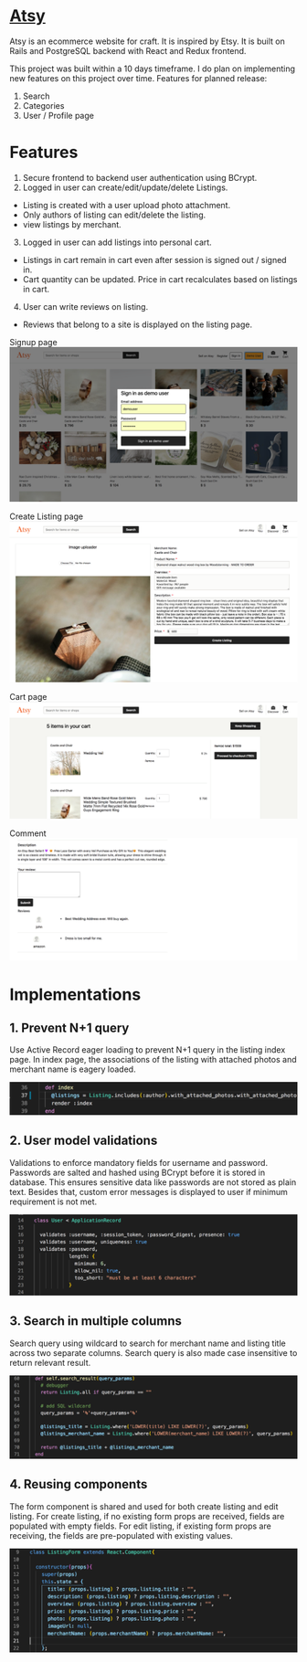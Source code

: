# [Atsy](https://craftsy-etsy-clone.herokuapp.com/)

Atsy is an ecommerce website for craft. It is inspired by Etsy. It is built on Rails and PostgreSQL backend with React and Redux frontend.

This project was built within a 10 days timeframe. I do plan on implementing new features on this project over time. Features for planned release:
  1. Search
  2. Categories
  3. User / Profile page
  
  
# Features 

1. Secure frontend to backend user authentication using BCrypt.
2. Logged in user can create/edit/update/delete Listings.
  * Listing is created with a user upload photo attachment.
  * Only authors of listing can edit/delete the listing.
  * view listings by merchant.
3. Logged in user can add listings into personal cart. 
  * Listings in cart remain in cart even after session is signed out / signed in.
  * Cart quantity can be updated. Price in cart recalculates based on listings in cart.
4. User can write reviews on listing.
  * Reviews that belong to a site is displayed on the listing page.

Signup page
![signup](images/signup.png)


Create Listing page
![createlisting](images/create_listing.png)

Cart page
![cart](images/cart.png)

Comment
![comment](images/comment.png)

# Implementations

## 1. Prevent N+1 query

Use Active Record eager loading to prevent N+1 query in the listing index page. In index page, the associations of the listing with attached photos and merchant name is eagery loaded.

![Prevent N+1](images/n+1.png)

## 2. User model validations

Validations to enforce mandatory fields for username and password. Passwords are salted and hashed using BCrypt before it is stored in database. This ensures sensitive data like passwords are not stored as plain text. Besides that, custom error messages is displayed to user if minimum requirement is not met.

![user modal validation](images/user_model_validation.png)

## 3. Search in multiple columns

Search query using wildcard to search for merchant name and listing title across two separate columns. Search query is also made case insensitive to return relevant result.

![search implementation](images/search.png)

## 4. Reusing components

The form component is shared and used for both create listing and edit listing. For create listing, if no existing form props are received, fields are populated with empty fields.
For edit listing, if existing form props are receiving, the fields are pre-populated with existing values.

![component reuseability](images/form_component_reuse.png)